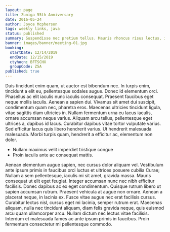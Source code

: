 ```yaml
---
layout: page
title: Zuniga 55th Anniversary
date: 2016-05-24
author: Joyce Mcpherson
tags: weekly links, java
status: published
summary: Suspendisse nec pretium tellus. Mauris rhoncus risus lectus, id elementum.
banner: images/banner/meeting-01.jpg
booking:
  startDate: 12/14/2019
  endDate: 12/15/2019
  ctyhocn: BFTSCHX
  groupCode: Z5A
published: true
---
```

Duis tincidunt enim quam, ut auctor est bibendum nec. In turpis enim, tincidunt a elit eu, pellentesque sodales augue. Donec id elementum orci. Phasellus ac elit iaculis nunc iaculis consequat. Praesent faucibus eget neque mollis iaculis. Aenean a sapien dui. Vivamus sit amet dui suscipit, condimentum quam nec, pharetra eros. Maecenas ultricies tincidunt ligula, vitae sagittis diam ultricies in. Nullam fermentum urna eu lacus iaculis, ornare accumsan neque varius. Aliquam arcu tellus, pellentesque eget ultrices a, dapibus id lacus. Curabitur dapibus vitae tortor vulputate varius. Sed efficitur lacus quis libero hendrerit varius. Ut hendrerit malesuada malesuada. Morbi turpis quam, hendrerit a efficitur ac, elementum non dolor.

* Nullam maximus velit imperdiet tristique congue
* Proin iaculis ante ac consequat mattis.

Aenean elementum augue sapien, nec cursus dolor aliquam vel. Vestibulum ante ipsum primis in faucibus orci luctus et ultrices posuere cubilia Curae; Nullam a sem pellentesque, iaculis mi sit amet, gravida massa. Mauris consequat ut elit eget feugiat. Integer accumsan nunc nec nibh efficitur facilisis. Donec dapibus ac ex eget condimentum. Quisque rutrum libero ut sapien accumsan rutrum.
Praesent vehicula at augue non ornare. Aenean a placerat neque, in lacinia ex. Fusce vitae augue nec erat facilisis cursus. Curabitur lectus nisl, cursus eget mi lacinia, semper rutrum erat. Maecenas aliquam, nulla nec tincidunt aliquam, diam felis gravida neque, quis euismod arcu quam ullamcorper arcu. Nullam dictum nec lectus vitae facilisis. Interdum et malesuada fames ac ante ipsum primis in faucibus. Proin fermentum consectetur mi pellentesque commodo.
